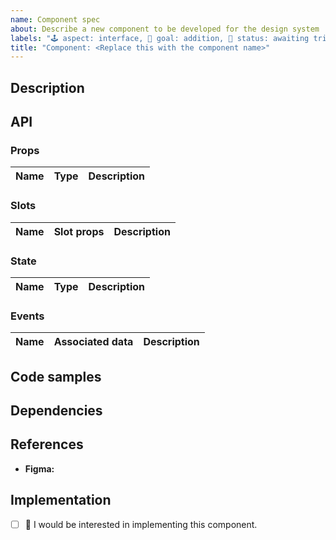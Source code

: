 ```yaml
---
name: Component spec
about: Describe a new component to be developed for the design system
labels: "🕹 aspect: interface, 🌟 goal: addition, 🚦 status: awaiting triage, 🟨 priority: medium"
title: "Component: <Replace this with the component name>"
---
```


## Description
<!-- Describe the component, including different states. Do not include screenshots. -->

## API
<!-- Tentatively specify the props, state and emitted events of the component. -->

### Props
<!-- Describe possible props and their types; or delete the section if the component takes no props. -->

| Name | Type | Description |
|-|-|-|

### Slots
<!-- Describe slots with expected content and slot props; or delete the section if the component exposes no slots. -->

| Name | Slot props | Description |
|-|-|-|

### State
<!-- Describe possible state fields and types; or delete the section if the component is stateless. -->
<!-- Include information about Vuex state or getters, if any. -->

| Name | Type | Description |
|-|-|-|

### Events
<!-- Describe possible events and their associated data; or delete the section if the component emits no events. -->
<!-- Include information about Vuex mutations or actions, if any. -->

| Name | Associated data | Description |
|-|-|-|

## Code samples
<!-- Share pseudocode templates or high-level implementation code; or delete the section entirely. -->

## Dependencies
<!-- Name the components that this component depends on, including issues or PRs; or delete the section entirely if the component is independent. -->

## References
<!-- Include as many references to prior art as you deem necessary or helpful. -->

<!-- Place a link to the Figma node of the component from the Design Library: https://www.figma.com/file/GIIQ4sDbaToCfFQyKMvzr8/Openverse-Design-Library -->
- **Figma:**

## Implementation
<!-- Replace the [ ] with [x] to check the box. -->
- [ ] 🙋 I would be interested in implementing this component.

